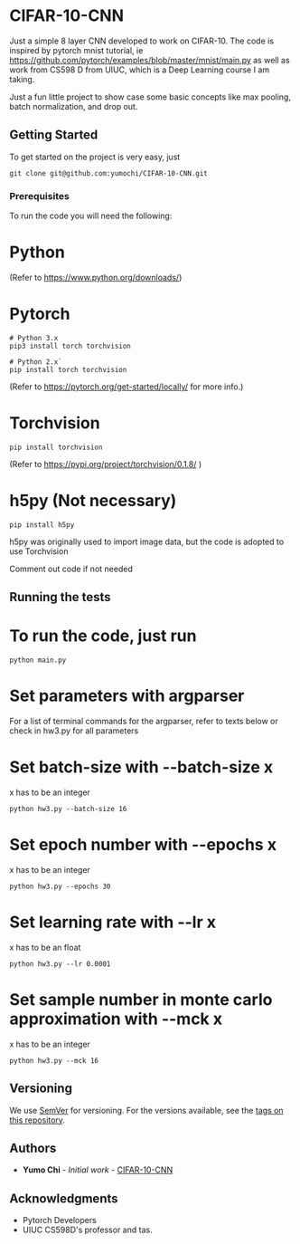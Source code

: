 # CIFAR-10-CNN

Just a simple 8 layer CNN developed to work on CIFAR-10. The code is inspired by pytorch mnist tutorial, ie https://github.com/pytorch/examples/blob/master/mnist/main.py as well as work from CS598 D from UIUC, which is a 
Deep Learning course I am taking.

Just a fun little project to show case some basic concepts like max pooling, batch normalization, and drop out.

## Getting Started

To get started on the project is very easy, just

```
git clone git@github.com:yumochi/CIFAR-10-CNN.git
```

### Prerequisites

To run the code you will need the following:

# Python

(Refer to https://www.python.org/downloads/)

# Pytorch 

```
# Python 3.x
pip3 install torch torchvision
```

```
# Python 2.x`
pip install torch torchvision
```

(Refer to https://pytorch.org/get-started/locally/ for more info.)



# Torchvision

```
pip install torchvision
```

(Refer to https://pypi.org/project/torchvision/0.1.8/ )

# h5py (Not necessary)

```
pip install h5py
```

h5py was originally used to import image data, but the code is adopted to use Torchvision

Comment out code if not needed

## Running the tests

# To run the code, just run

```
python main.py
```
# Set parameters with argparser

For a list of terminal commands for the argparser, refer to texts below or check in hw3.py for all parameters

# Set batch-size with --batch-size x

x has to be an integer

```
python hw3.py --batch-size 16
```

# Set epoch number with --epochs x

x has to be an integer

```
python hw3.py --epochs 30
```

# Set learning rate with --lr x

x has to be an float

```
python hw3.py --lr 0.0001
```

# Set sample number in monte carlo approximation with --mck x

x has to be an integer

```
python hw3.py --mck 16
```

## Versioning

We use [SemVer](http://semver.org/) for versioning. For the versions available, see the [tags on this repository](https://github.com/your/project/tags). 

## Authors

* **Yumo Chi** - *Initial work* - [CIFAR-10-CNN](https://github.com/yumochi/CIFAR-10-CNN)


## Acknowledgments

* Pytorch Developers
* UIUC CS598D's professor and tas.
